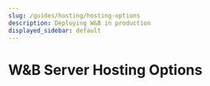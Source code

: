 ```yaml
---
slug: /guides/hosting/hosting-options
description: Deploying W&B in production
displayed_sidebar: default
---
```


# W&B Server Hosting Options

<!-- There are three ways to deploy W&B Server: -->

<!-- - **W&B managed Dedicated Cloud**: A fully managed solution hosted and maintained by W&B on W&B Cloud
- **Customer managed OnPrem Private Cloud**: A self managed solution hosted and maintained by customer on their Private Cloud
- **Customer managed OnPrem Bare Metal**: A self managed solution hosted and maintained by customer on their Bare Metal infrastructure -->

<!-- ## Shared Responsibility Matrix

The following shared responsibility matrix outlines the respective responsibilities of W&B and the customer for each of the hosting options specified above.

![](/images/hosting/shared_responsibility_matrix.png) -->

<!-- ## Obtain your license

You need a W&B license to complete your configuration of a W&B server. Open the [Deploy Manager](https://deploy.wandb.ai/deploy) to generate a free license. 

:::note
If you do not already have a cloud W&B account then you will need to create one to generate your free license.
:::

The URL will redirect you to a **Get a License for W&B Local** form. Provide the following information:

1. Choose a deployment type from the **Choose Platform** step.
2. Select the owner of the license or add a new organization in the **Basic Information** step.
3. Provide a name for the instance in the **Name of Instance** field and optionally provide a description in the **Description** field in the **Get a License** step.
4. Select the **Generate License Key** button.

A page with an overview of your deployment along with licenses associated to the instance will be displayed.

For information on how to set up your deployment type, see [our How-to guides](../how-to-guides/intro.md) section. -->
